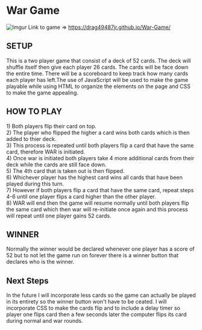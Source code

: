 <h1>War Game</h1>

![Imgur](https://i.imgur.com/mPoCxAH.png)
Link to game => https://drag49487jr.github.io/War-Game/

<h2>SETUP</h2>
    <p> This is a two player game that consist of a deck of 52 cards. The deck will shuffle itself then give each player 26 cards. The cards will be face down the entire time. There will be a scoreboard to keep track how many cards each player has left.The use of JavaScript will be used to make the game playable while using HTML to organize the elements on the page and CSS to make the game appealing.<p>

<h2>HOW TO PLAY</h2>
   <div> 1) Both players flip their card on top. </div>
    <div>2) The player who flipped the higher a card wins both cards which is then added to thier deck.<div>
    <div>3) This process is repeated until both players flip a card that have the same card, therefore WAR is initiated. </div>
    <div>4) Once war is initiated both players take 4 more additional cards from their deck while the cards are still face down.</div>
    <div>5) The 4th card that is taken out is then flipped.
    <div>6) Whichever player has the highest card wins all cards that have been played during this turn.</div>
    <div>7) However if both players flip a card that have the same card, repeat steps 4-6 until one player flips a card higher than the other player.</div>
    <div>8) WAR will end then the game will resume normally until both players flip the same card which then war will re-initiate once again and this process will repeat until one player gains 52 cards.</div>

<h2>WINNER</h2>
  <p>Normally the winner would be declared whenever one player has a score of 52 but to not let the game run on forever there is a winner button that declares who is the winner.</p>
<h2>Next Steps</h2>
    <p> In the future I will incorporate less cards so the game can actually be played in its entirety so the winner button won't have to be ceated. I will incorporate CSS to make the cards flip and to include a delay timer so player one flips card then a few seconds later the computer flips its card during normal and war rounds.</p>

